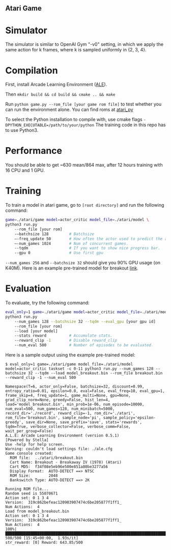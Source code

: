 ## Atari Game

Simulator
=================
The simulator is similar to OpenAI Gym "-v0" setting, in which we apply the same action for k frames, where k is sampled uniformly in {2, 3, 4}.


Compilation
===================
First, install Arcade Learning Environment ([ALE](https://github.com/mgbellemare/Arcade-Learning-Environment)).

Then `mkdir build && cd build && cmake .. && make`

Run `python game.py --rom_file [your game rom file]` to test whether you can run the environment alone.
You can find roms at [atari_py](https://github.com/openai/atari-py/tree/master/atari_py/atari_roms)

To select the Python installation to compile with, use cmake flags `-DPYTHON_EXECUTABLE=/path/to/your/python`
The training code in this repo has to use Python3.

Performance
===============
You should be able to get ~630 mean/864 max, after 12 hours training with 16 CPU and 1 GPU.


Training
=============
To train a model in atari game, go to `[root directory]` and run the following command:

```bash
game=./atari/game model=actor_critic model_file=./atari/model \
python3 run.py
    --rom_file [your rom]
    -—batchsize 128         # Batchsize
    —-freq_update 50        # How often the actor used to predict the action gets updated.
    —-num_games 1024        # Num of concurrent games.
    --tqdm                  # If you want to show nice progress bar.
    --gpu 0                 # Use first gpu
```
`--num_games 256` and `--batchsize 32` should give you 90% GPU usage (on K40M). Here is an example pre-trained model for breakout [link](http://yuandong-tian.com/atari_breakout.bin).

Evaluation
==============
To evaluate, try the following command:

```bash
eval_only=1 game=./atari/game model=actor_critic model_file=./atari/model \
python3 run.py
    --num_games 128 --batchsize 32 --tqdm --eval_gpu [your gpu id]
    --rom_file [your rom]
    --load [your model]
    --stats reward          # Accumulate stats.
    --reward_clip -1        # Disable reward_clip
    --num_eval 500          # Number of episodes to be evaluated.
```

Here is a sample output using the example pre-trained model:

```
$ eval_only=1 game=./atari/game model_file=./atari/model model=actor_critic taskset -c 0-11 python3 run.py --num_games 128 --batchsize 32 --tqdm --load model_breakout.bin --rom_file breakout.bin --reward_clip -1 --num_eval 500

Namespace(T=6, actor_only=False, batchsize=32, discount=0.99, entropy_ratio=0.01, epsilon=0.0, eval=False, eval_freq=10, eval_gpu=1, frame_skip=4, freq_update=1, game_multi=None, gpu=None, grad_clip_norm=None, greedy=False, hist_len=4, load='model_breakout.bin', min_prob=1e-06, num_episode=10000, num_eval=500, num_games=128, num_minibatch=5000, record_dir='./record', reward_clip=-1, rom_dir='./atari', rom_file='breakout.bin', sample_node='pi', sample_policy='epsilon-greedy', save_dir=None, save_prefix='save', stats='rewards', tqdm=True, verbose_collector=False, verbose_comm=False, wait_per_group=False)
A.L.E: Arcade Learning Environment (version 0.5.1)
[Powered by Stella]
Use -help for help screen.
Warning: couldn't load settings file: ./ale.cfg
Game console created:
  ROM file:  ../atari/breakout.bin
  Cart Name: Breakout - Breakaway IV (1978) (Atari)
  Cart MD5:  f34f08e5eb96e500e851a80be3277a56
  Display Format:  AUTO-DETECT ==> NTSC
  ROM Size:        2048
  Bankswitch Type: AUTO-DETECT ==> 2K

Running ROM file...
Random seed is 55070671
Action set: 0 1 3 4
Version:  319c862befeac120903907474c6be205877f1ff1_
Num Actions:  4
Load from model_breakout.bin
Action set: 0 1 3 4
Version:  319c862befeac120903907474c6be205877f1ff1_
Num Actions:  4
100%|███████████████████████████████████████████████████████████████████████████████████████████████████████████████████████████████████████████████| 500/500 [15:45<00:00,  1.93s/it]
str_reward: [0] Reward: 643.85/500
```
